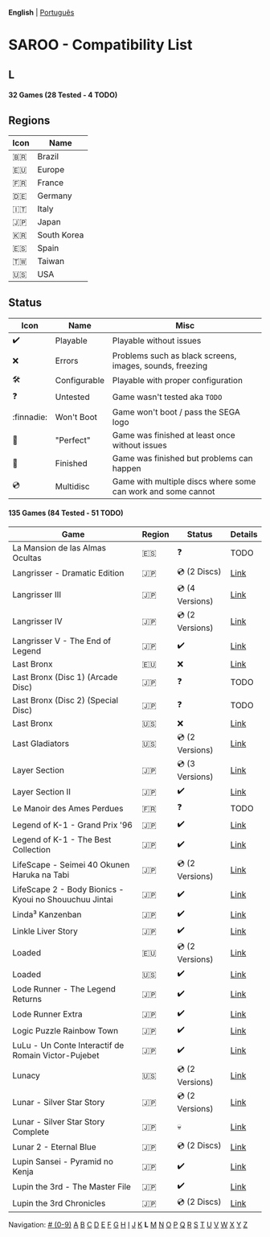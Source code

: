 **English** | [Português](../pt-br/L.md)

# SAROO - Compatibility List

## L

#### 32 Games (28 Tested - 4 TODO)

## Regions

| Icon     | Name        |
| -------- | ----------- |
| :brazil: | Brazil      |
| :eu:     | Europe      |
| :fr:     | France      |
| :de:     | Germany     |
| :it:     | Italy       |
| :jp:     | Japan       |
| :kr:     | South Korea |
| :es:     | Spain       |
| :taiwan: | Taiwan      |
| :us:     | USA         |

## Status

| Icon                | Name         | Misc                                                         |
| ------------------- | ------------ | ------------------------------------------------------------ |
| :heavy_check_mark:  | Playable     | Playable without issues                                      |
| :x:                 | Errors       | Problems such as black screens, images, sounds, freezing     |
| :hammer_and_wrench: | Configurable | Playable with proper configuration                           |
| :question:          | Untested     | Game wasn't tested aka `TODO`                                |
| :finnadie:          | Won't Boot   | Game won't boot / pass the SEGA logo                         |
| :100:               | "Perfect"    | Game was finished at least once without issues               |
| :checkered_flag:    | Finished     | Game was finished but problems can happen                    |
| :cd:                | Multidisc    | Game with multiple discs where some can work and some cannot |

#### 135 Games (84 Tested - 51 TODO)

| Game                                                   | Region | Status             | Details                                                       |
| ------------------------------------------------------ | ------ | ------------------ | ------------------------------------------------------------- |
| La Mansion de las Almas Ocultas                        | :es:   | :question:         | TODO                                                          |
| Langrisser - Dramatic Edition                          | :jp:   | :cd: (2 Discs)     | [Link](../../../Regions/Retails/Japan/T-2507G/01/README.md)   |
| Langrisser III                                         | :jp:   | :cd: (4 Versions)  | [Link](../../../Regions/Retails/Japan/T-2502G/01/README.md)   |
| Langrisser IV                                          | :jp:   | :cd: (2 Versions)  | [Link](../../../Regions/Retails/Japan/T-2505G/01/README.md)   |
| Langrisser V - The End of Legend                       | :jp:   | :heavy_check_mark: | [Link](../../../Regions/Retails/Japan/T-2509G/01/README.md)   |
| Last Bronx                                             | :eu:   | :x:                | [Link](../../../Regions/Retails/Europe/MK-81078/01/README.md) |
| Last Bronx (Disc 1) (Arcade Disc)                      | :jp:   | :question:         | TODO                                                          |
| Last Bronx (Disc 2) (Special Disc)                     | :jp:   | :question:         | TODO                                                          |
| Last Bronx                                             | :us:   | :x:                | [Link](../../../Regions/Retails/USA/MK-81078/01/README.md)    |
| Last Gladiators                                        | :us:   | :cd: (2 Versions)  | [Link](../../../Regions/Retails/USA/T-4804H/01/README.md)     |
| Layer Section                                          | :jp:   | :cd: (3 Versions)  | [Link](../../../Regions/Retails/Japan/T-1101G/01/README.md)   |
| Layer Section II                                       | :jp:   | :heavy_check_mark: | [Link](../../../Regions/Retails/Japan/T-26409G/01/README.md)  |
| Le Manoir des Ames Perdues                             | :fr:   | :question:         | TODO                                                          |
| Legend of K-1 - Grand Prix '96                         | :jp:   | :heavy_check_mark: | [Link](../../../Regions/Retails/Japan/T-7503G/01/README.md)   |
| Legend of K-1 - The Best Collection                    | :jp:   | :heavy_check_mark: | [Link](../../../Regions/Retails/Japan/T-7501G/01/README.md)   |
| LifeScape - Seimei 40 Okunen Haruka na Tabi            | :jp:   | :cd: (2 Versions)  | [Link](../../../Regions/Retails/Japan/T-26405G/01/README.md)  |
| LifeScape 2 - Body Bionics - Kyoui no Shouuchuu Jintai | :jp:   | :heavy_check_mark: | [Link](../../../Regions/Retails/Japan/T-26411G/01/README.md)  |
| Linda³ Kanzenban                                       | :jp:   | :heavy_check_mark: | [Link](../../../Regions/Retails/Japan/T-2112G/01/README.md)   |
| Linkle Liver Story                                     | :jp:   | :heavy_check_mark: | [Link](../../../Regions/Retails/Japan/GS-9055/01/README.md)   |
| Loaded                                                 | :eu:   | :cd: (2 Versions)  | [Link](../../../Regions/Retails/Europe/T-12301H/01/README.md) |
| Loaded                                                 | :us:   | :heavy_check_mark: | [Link](../../../Regions/Retails/USA/T-12519H/01/README.md)    |
| Lode Runner - The Legend Returns                       | :jp:   | :heavy_check_mark: | [Link](../../../Regions/Retails/Japan/T-25101G/01/README.md)  |
| Lode Runner Extra                                      | :jp:   | :heavy_check_mark: | [Link](../../../Regions/Retails/Japan/T-25103G/01/README.md)  |
| Logic Puzzle Rainbow Town                              | :jp:   | :heavy_check_mark: | [Link](../../../Regions/Retails/Japan/T-4303G/01/README.md)   |
| LuLu - Un Conte Interactif de Romain Victor-Pujebet    | :jp:   | :heavy_check_mark: | [Link](../../../Regions/Retails/Japan/GS-9118/01/README.md)   |
| Lunacy                                                 | :us:   | :cd: (2 Versions)  | [Link](../../../Regions/Retails/USA/T-14403H/01/README.md)    |
| Lunar - Silver Star Story                              | :jp:   | :cd: (2 Versions)  | [Link](../../../Regions/Retails/Japan/T-27901G/01/README.md)  |
| Lunar - Silver Star Story Complete                     | :jp:   | :skull:            | [Link](../../../Regions/Retails/Japan/T-27904G/01/README.md)  |
| Lunar 2 - Eternal Blue                                 | :jp:   | :cd: (2 Discs)     | [Link](../../../Regions/Retails/Japan/T-27906G/01/README.md)  |
| Lupin Sansei - Pyramid no Kenja                        | :jp:   | :heavy_check_mark: | [Link](../../../Regions/Retails/Japan/T-2004G/01/README.md)   |
| Lupin the 3rd - The Master File                        | :jp:   | :heavy_check_mark: | [Link](../../../Regions/Retails/Japan/T-18801G/01/README.md)  |
| Lupin the 3rd Chronicles                               | :jp:   | :cd: (2 Discs)     | [Link](../../../Regions/Retails/Japan/T-18804G/01/README.md)  |

Navigation:
[# (0-9)](./09.md) [A](./A.md) [B](./B.md) [C](./C.md) [D](./D.md) [E](./E.md) [F](./F.md) [G](./G.md) [H](./H.md) [I](./I.md) [J](./J.md) [K](./K.md) **L** [M](./M.md) [N](./N.md) [O](./O.md) [P](./P.md) [Q](./Q.md) [R](./R.md) [S](./S.md) [T](./T.md) [U](./U.md) [V](./V.md) [W](./W.md) [X](./X.md) [Y](./Y.md) [Z](./Z.md)
